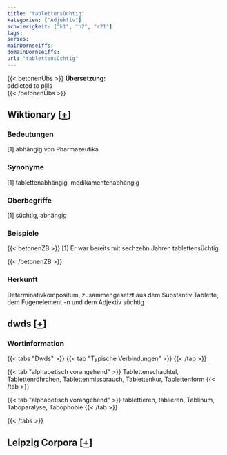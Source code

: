 ```yaml
---
title: "tablettensüchtig"
kategorien: ["Adjektiv"]
schwierigkeit: ["k1", "h2", "r21"]
tags:
series:
mainDornseiffs:
domainDornseiffs:
url: "tablettensüchtig"
---
```


{{< betonenÜbs >}}
**Übersetzung:**  
addicted to pills  
{{< /betonenÜbs >}}

## Wiktionary [[+](https://de.wiktionary.org/wiki/tablettensüchtig)]

### Bedeutungen
[1] abhängig von Pharmazeutika  

### Synonyme
[1] tablettenabhängig, medikamentenabhängig  

### Oberbegriffe
[1] süchtig, abhängig  

### Beispiele
{{< betonenZB >}}
[1] Er war bereits mit sechzehn Jahren tablettensüchtig.  

{{< /betonenZB >}}
### Herkunft
Determinativkompositum, zusammengesetzt aus dem Substantiv Tablette, dem Fugenelement -n und dem Adjektiv süchtig  



## dwds [[+](https://www.dwds.de/wb/tablettensüchtig)]

### Wortinformation
{{< tabs "Dwds" >}}
{{< tab "Typische Verbindungen" >}}
{{< /tab >}}

{{< tab "alphabetisch vorangehend" >}}
Tablettenschachtel, Tablettenröhrchen, Tablettenmissbrauch, Tablettenkur, Tablettenform
{{< /tab >}}

{{< tab "alphabetisch vorangehend" >}}
tablettieren, tablieren, Tablinum, Taboparalyse, Tabophobie
{{< /tab >}}

{{< /tabs >}}

## Leipzig Corpora [[+](https://corpora.uni-leipzig.de/en/res?word=tablettensüchtig&corpusId=deu_newscrawl-public_2018)]

